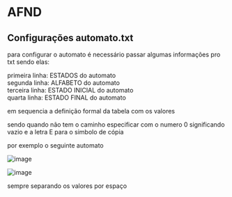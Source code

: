# AFND

## Configurações automato.txt

para configurar o automato é necessário passar algumas informações pro txt sendo elas:

primeira linha: ESTADOS do automato <br />
segunda linha: ALFABETO do automato <br />
terceira linha: ESTADO INICIAL do automato <br />
quarta linha: ESTADO FINAL do automato <br />

em sequencia a definição formal da tabela com os valores 

sendo quando não tem o caminho especificar com o numero 0 significando vazio e a letra E para o simbolo de cópia

por exemplo o seguinte automato

![image](https://user-images.githubusercontent.com/50429333/171743328-3f8bfd95-90ab-4c56-b151-a4a6a1479ed4.png)

![image](https://user-images.githubusercontent.com/50429333/171744099-140b42a5-b74c-4610-85b2-0f65d3b4f4a7.png)

sempre separando os valores por espaço

